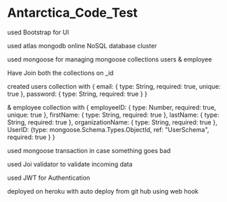 # Antarctica_Code_Test

used Bootstrap for UI 

used atlas mongodb online NoSQL database cluster

used mongoose for managing mongoose collections users & employee 

  Have Join both the collections on _id

   created users collection with 
        {
            email: { type: String, required: true, unique: true },
		    password: { type: String, required: true }
        }
 
  & employee collection with 
        {
            employeeID: { type: Number, required: true, unique: true },
		    firstName: { type: String, required: true },
		    lastName: { type: String, required: true },
		    organizationName: { type: String, required: true },
		    UserID: {type: mongoose.Schema.Types.ObjectId, ref: "UserSchema", required: true }
        }

 used mongoose transaction in case something goes bad


used Joi validator to validate incoming data

used JWT for Authentication

deployed on heroku with auto deploy from git hub using web hook


